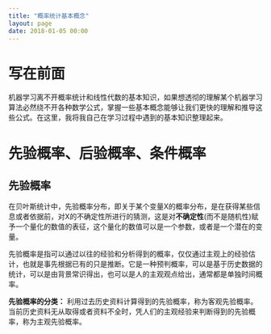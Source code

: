 ```yaml
---
title: "概率统计基本概念"
layout: page
date: 2018-01-05 00:00
---
```


# 写在前面
机器学习离不开概率统计和线性代数的基本知识，如果想透彻的理解某个机器学习算法必然绕不开各种数学公式，掌握一些基本概念能够让我们更快的理解和推导这些公式。在这里，我将我自己在学习过程中遇到的基本知识整理起来。

# 先验概率、后验概率、条件概率
## 先验概率

在贝叶斯统计中，先验概率分布，即关于某个变量X的概率分布，是在获得某些信息或者依据前，对X的不确定性所进行的猜测，这是对**不确定性**(而不是随机性)赋予一个量化的数值的表征，这个量化的数值可以是一个参数，或者是一个潜在的变量。

先验概率是指可以通过以往的经验和分析得到的概率，仅仅通过主观上的经验估计，也就是事先根据已有的只是推断。它是一种预判概率，可以是基于历史数据的统计，可以是由背景常识得出，也可以是人的主观观点给出，通常都是单独时间概率。

**先验概率的分类：**
利用过去历史资料计算得到的先验概率，称为客观先验概率。
当前历史资料无从取得或者资料不全时，凭人们的主观经验来判断得到的先验概率，称为主观先验概率。
